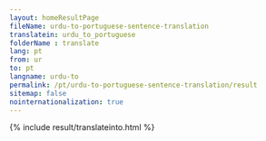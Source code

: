 ```yaml
---
layout: homeResultPage
fileName: urdu-to-portuguese-sentence-translation
translatein: urdu_to_portuguese
folderName : translate
lang: pt
from: ur
to: pt
langname: urdu-to
permalink: /pt/urdu-to-portuguese-sentence-translation/result
sitemap: false
nointernationalization: true
---
```

{% include result/translateinto.html %}

<script src="/js/result/translation.js" data-foldername="{{page.folderName}}" data-lang="{{page.lang}}"></script>
